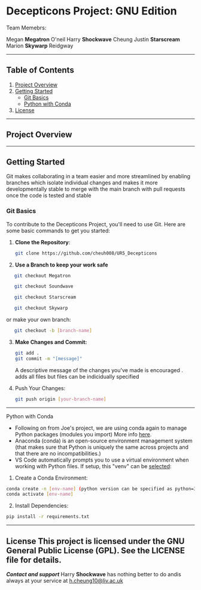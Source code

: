 # Decepticons Project: GNU Edition

Team Memebrs:

Megan **Megatron** O'neil
Harry **Shockwave** Cheung
Justin **Starscream** 
Marion **Skywarp** Reidgway


---

## Table of Contents
1. [Project Overview](#project-overview)
2. [Getting Started](#getting-started)
   - [Git Basics](#git-basics)
   - [Python with Conda](#python-with-conda)
3. [License](#license)

---

## Project Overview

---

## Getting Started

Git makes collaborating in a team easier and more streamlined by enabling branches which isolate individual changes and makes it more developmentally stable to merge with the main branch with pull requests once the code is tested and stable

### Git Basics

To contribute to the Decepticons Project, you'll need to use Git. Here are some basic commands to get you started:

1. **Clone the Repository**:
   ```bash
   git clone https://github.com/cheuh008/UR5_Decepticons
    ```

2. **Use a Branch to keep your work safe**
```bash
   git checkout Megatron
```
```bash
   git checkout Soundwave
```
```bash
   git checkout Starscream
```
```bash
   git checkout Skywarp
```
or make your own branch:
```bash
   git checkout -b [branch-name]
```


3. **Make Changes and Commit:**
   ```bash
   git add . 
   git commit -m "[message]"
    ```
   A descriptive message of the changes you've made is encouraged
   . adds all files but files can be indicidually specified
   
4. Push Your Changes:
   ```bash
   git push origin [your-branch-name]
    ```
---

Python with Conda
- Following on from Joe's project, we are using conda again to manage Python packages (modules you import) More info [here](https://docs.anaconda.com/).
- Anaconda (conda) is an open-source environment management system (that makes sure that Python is uniquely the same across projects and that there are no incompatibilities.)
- VS Code automatically prompts you to use a virtual environment when working with Python files. If setup, this "venv" can be [selected](https://code.visualstudio.com/docs/python/environments):

1. Create a Conda Environment:
```bash
conda create -n [env-name] (python version can be specified as python=3.X)
conda activate [env-name]
```
2. Install Dependencies:
```bash
pip install -r requirements.txt
```

---
License
This project is licensed under the GNU General Public License (GPL). See the LICENSE file for details.
---

***Contact and support***
Harry **Shockwave** has nothing better to do andis always at your service at h.cheung10@liv.ac.uk

